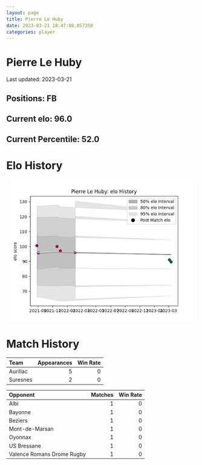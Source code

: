 ```yaml
---  
layout: page  
title: Pierre Le Huby  
date: 2023-03-21 18:47:08.057350  
categories: player  
---
```

# Pierre Le Huby


Last updated: 2023-03-21
## Positions: FB

## Current elo: 96.0

## Current Percentile: 52.0

# Elo History


![elo history](history_PierreLeHuby.png)
# Match History


| Team     |   Appearances |   Win Rate |
|:---------|--------------:|-----------:|
| Aurillac |             5 |          0 |
| Suresnes |             2 |          0 |

| Opponent                   |   Matches |   Win Rate |
|:---------------------------|----------:|-----------:|
| Albi                       |         1 |          0 |
| Bayonne                    |         1 |          0 |
| Beziers                    |         1 |          0 |
| Mont-de-Marsan             |         1 |          0 |
| Oyonnax                    |         1 |          0 |
| US Bressane                |         1 |          0 |
| Valence Romans Drome Rugby |         1 |          0 |